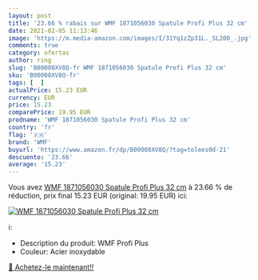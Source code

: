 ```yaml
---
layout: post
title: '23.66 % rabais sur WMF 1871056030 Spatule Profi Plus 32 cm'
date: 2021-02-05 11:13:46
image: 'https://m.media-amazon.com/images/I/31Yq1zZp31L._SL200_.jpg'
comments: true
category: ofertas
author: ring
slug: 'B00008XV8Q-fr WMF 1871056030 Spatule Profi Plus 32 cm'
sku: 'B00008XV8Q-fr'
tags: [  ]
actualPrice: 15.23 EUR
currency: EUR
price: 15.23
comparePrice: 19.95 EUR
prodname: 'WMF 1871056030 Spatule Profi Plus 32 cm'
country: 'fr'
flag: '🇫🇷'
brand: 'WMF'
buyurl: 'https://www.amazon.fr/dp/B00008XV8Q/?tag=tolees0d-21'
descuento: '23.66'
average: '15.23'
---
```


Vous avez [WMF 1871056030 Spatule Profi Plus 32 cm](https://www.amazon.fr/dp/B00008XV8Q/?tag=tolees0d-21)  à  23.66 % de réduction, prix final  15.23 EUR (original: 19.95 EUR) ici:

[![WMF 1871056030 Spatule Profi Plus 32 cm](https://m.media-amazon.com/images/I/31Yq1zZp31L._SL200_.jpg)](https://www.amazon.fr/dp/B00008XV8Q/?tag=tolees0d-21)

ℹ️:

- Description du produit: WMF Profi Plus
- Couleur: Acier inoxydable

[🛒 Achetez-le maintenant!!](https://www.amazon.fr/dp/B00008XV8Q/?tag=tolees0d-21)
